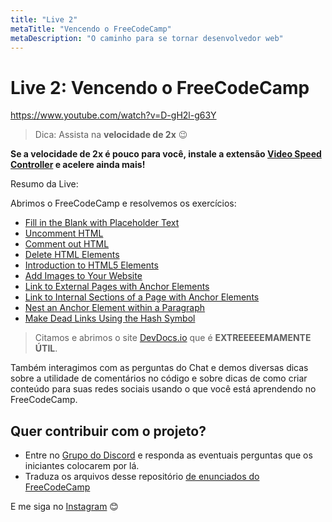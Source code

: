 ```yaml
---
title: "Live 2"
metaTitle: "Vencendo o FreeCodeCamp"
metaDescription: "O caminho para se tornar desenvolvedor web"
---
```


# Live 2: Vencendo o FreeCodeCamp

https://www.youtube.com/watch?v=D-gH2l-g63Y

> Dica: Assista na **velocidade de 2x** 😉

**Se a velocidade de 2x é pouco para você, instale a extensão [Video Speed Controller](http://bit.ly/2YjPJn2) e acelere ainda mais!**


Resumo da Live:

Abrimos o FreeCodeCamp e resolvemos os exercícios: 

-   [Fill in the Blank with Placeholder Text](https://www.freecodecamp.org/learn/responsive-web-design/basic-html-and-html5/fill-in-the-blank-with-placeholder-text)
-   [Uncomment HTML](https://www.freecodecamp.org/learn/responsive-web-design/basic-html-and-html5/uncomment-html)
-   [Comment out HTML](https://www.freecodecamp.org/learn/responsive-web-design/basic-html-and-html5/comment-out-html)
-   [Delete HTML Elements](https://www.freecodecamp.org/learn/responsive-web-design/basic-html-and-html5/delete-html-elements)
-   [Introduction to HTML5 Elements](https://www.freecodecamp.org/learn/responsive-web-design/basic-html-and-html5/introduction-to-html5-elements)
-   [Add Images to Your Website](https://www.freecodecamp.org/learn/responsive-web-design/basic-html-and-html5/add-images-to-your-website)
-   [Link to External Pages with Anchor Elements](https://www.freecodecamp.org/learn/responsive-web-design/basic-html-and-html5/link-to-external-pages-with-anchor-elements)
-   [Link to Internal Sections of a Page with Anchor Elements](https://www.freecodecamp.org/learn/responsive-web-design/basic-html-and-html5/link-to-internal-sections-of-a-page-with-anchor-elements)
-   [Nest an Anchor Element within a Paragraph](https://www.freecodecamp.org/learn/responsive-web-design/basic-html-and-html5/nest-an-anchor-element-within-a-paragraph)
-   [Make Dead Links Using the Hash Symbol](https://www.freecodecamp.org/learn/responsive-web-design/basic-html-and-html5/make-dead-links-using-the-hash-symbol)

> Citamos e abrimos o site [DevDocs.io](https://devdocs.io/) que é **EXTREEEEEMAMENTE ÚTIL**.

Também interagimos com as perguntas do Chat e demos diversas dicas sobre a utilidade de comentários no código e sobre dicas de como criar conteúdo para suas redes sociais usando o que você está aprendendo no FreeCodeCamp.

## Quer contribuir com o projeto?

- Entre no [Grupo do Discord](https://bit.ly/discord-reativa) e responda as eventuais perguntas que os iniciantes colocarem por lá.
- Traduza os arquivos desse repositório [de enunciados do FreeCodeCamp](https://github.com/reativa/traducao-freecodecamp)

E me siga no [Instagram](http://bit.ly/pauloluan-insta
) 😊
